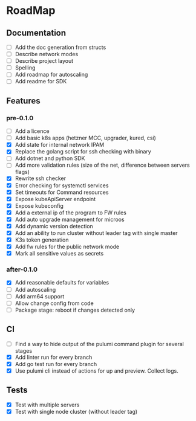 # RoadMap
## Documentation
- [ ] Add the doc generation from structs
- [ ] Describe network modes
- [ ] Describe project layout
- [ ] Spelling
- [ ] Add roadmap for autoscaling
- [ ] Add readme for SDK

## Features
### pre-0.1.0
- [ ] Add a licence
- [ ] Add basic k8s apps (hetzner MCC, upgrader, kured, csi)
- [x] Add state for internal network IPAM
- [x] Replace the golang script for ssh checking with binary
- [ ] Add dotnet and python SDK
- [ ] Add more validation rules (size of the net, difference between servers flags)
- [x] Rewrite ssh checker
- [x] Error checking for systemctl services
- [x] Set timeouts for Command resources
- [x] Expose kubeApiServer endpoint
- [x] Expose kubeconfig
- [x] Add a external ip of the program to FW rules
- [x] Add auto upgrade management for microos
- [x] Add dynamic version detection
- [x] Add an ability to run cluster without leader tag with single master
- [x] K3s token generation
- [x] Add fw rules for the public network mode
- [x] Mark all sensitive values as secrets

### after-0.1.0
- [x] Add reasonable defaults for variables
- [ ] Add autoscaling
- [ ] Add arm64 support
- [ ] Allow change config from code
- [ ] Package stage: reboot if changes detected only

## CI
- [ ] Find a way to hide output of the pulumi command plugin for several stages
- [x] Add linter run for every branch
- [x] Add go test run for every branch
- [x] Use pulumi cli instead of actions for up and preview. Collect logs.

## Tests
- [x] Test with multiple servers
- [x] Test with single node cluster (without leader tag)
